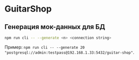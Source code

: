 # GuitarShop

## Генерация мок-данных для БД

```bash
npm run cli -- --generate <n> <connection string>
```
Пример: `npm run cli -- --generate 20 "postgresql://admin:testpass@192.168.1.33:5432/guitar-shop"`.


